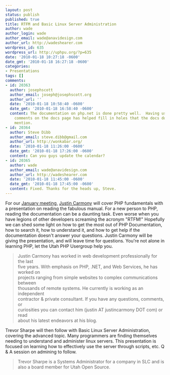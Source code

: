 ```yaml
---
layout: post
status: publish
published: true
title: RTFM and Basic Linux Server Administration
author: wade
author_login: wade
author_email: wade@anavidesign.com
author_url: http://wadeshearer.com
wordpress_id: 635
wordpress_url: http://uphpu.org/?p=635
date: '2010-01-18 10:27:18 -0600'
date_gmt: '2010-01-18 16:27:18 -0600'
categories:
- Presentations
tags: []
comments:
- id: 20363
  author: josephscott
  author_email: joseph@josephscott.org
  author_url: ''
  date: '2010-01-18 10:58:40 -0600'
  date_gmt: '2010-01-18 16:58:40 -0600'
  content: The documentation on php.net is done pretty well.  Having user submitted
    comments on the docs page has helped fill in holes that the docs don't always
    mention.
- id: 20364
  author: Steve Dibb
  author_email: steve.dibb@gmail.com
  author_url: http://wonkabar.org/
  date: '2010-01-18 11:26:00 -0600'
  date_gmt: '2010-01-18 17:26:00 -0600'
  content: Can you guys update the calendar?
- id: 20365
  author: wade
  author_email: wade@anavidesign.com
  author_url: http://wadeshearer.com
  date: '2010-01-18 11:45:00 -0600'
  date_gmt: '2010-01-18 17:45:00 -0600'
  content: Fixed. Thanks for the heads up, Steve.
---
```

<p>For our <a href="/events/">January meeting</a>, <a href="http://www.justincarmony.com/blog/">Justin Carmony</a> will cover PHP fundamentals with a presentation on reading the fabulous manual. For a new person to PHP, reading the documentation can be a daunting task. Even worse when you have legions of other developers screaming the acronym "RTFM!" Hopefully we can shed some light on how to get the most out of PHP Documentation, how to search it, how to understand it, and how to get help if the documentation doesn't answer your questions. Justin Carmony will be giving the presentation, and will leave time for questions. You're not alone in learning PHP, let the Utah PHP Usergroup help you.</p>
<blockquote><p>Justin Carmony has worked in web development professionally for the last<br />
five years. With emphasis on PHP, .NET, and Web Services, he has worked on<br />
projects ranging from simple websites to complex communications between<br />
thousands of remote systems. He currently is working as an independent<br />
contractor & private consultant. If you have any questions, comments, or<br />
curiosities you can contact him (justin AT justincarmony DOT com) or read<br />
about his latest endeavors at his blog.</p></blockquote>
<p>Trevor Sharpe will then follow with Basic Linux Server Administration, covering the advanced topic. Many programmers are finding themselves needing to understand and administer linux servers.  This presentation is focused on learning how to effectively use the server through scripts, etc.  Q & A session on admining to follow.</p>
<blockquote><p>Trevor Sharpe is a Systems Administrator for a company in SLC and is also a board member for Utah Open Source.</p></blockquote>
